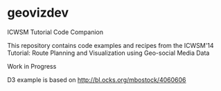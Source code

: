 geovizdev
=========

ICWSM Tutorial Code Companion

This repository contains code examples and recipes from the ICWSM'14 Tutorial:
Route Planning and Visualization using Geo-social Media Data

Work in Progress

D3 example is based on http://bl.ocks.org/mbostock/4060606
